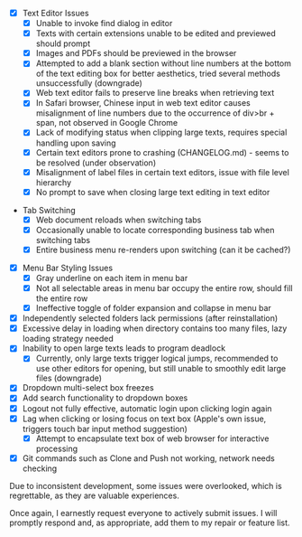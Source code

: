 - [x] Text Editor Issues
    - [x] Unable to invoke find dialog in editor
    - [X] Texts with certain extensions unable to be edited and previewed should prompt
    - [X] Images and PDFs should be previewed in the browser
    - [x] Attempted to add a blank section without line numbers at the bottom of the text editing box for better aesthetics, tried several methods unsuccessfully (downgrade)
    - [X] Web text editor fails to preserve line breaks when retrieving text
    - [X] In Safari browser, Chinese input in web text editor causes misalignment of line numbers due to the occurrence of div>br + span, not observed in Google Chrome
    - [X] Lack of modifying status when clipping large texts, requires special handling upon saving
    - [X] Certain text editors prone to crashing (CHANGELOG.md) - seems to be resolved (under observation)
    - [X] Misalignment of label files in certain text editors, issue with file level hierarchy
    - [X] No prompt to save when closing large text editing in text editor
- Tab Switching
    - [X] Web document reloads when switching tabs
    - [X] Occasionally unable to locate corresponding business tab when switching tabs
    - [X] Entire business menu re-renders upon switching (can it be cached?)
- [X] Menu Bar Styling Issues
    - [X] Gray underline on each item in menu bar
    - [X] Not all selectable areas in menu bar occupy the entire row, should fill the entire row
    - [X] Ineffective toggle of folder expansion and collapse in menu bar
- [X] Independently selected folders lack permissions (after reinstallation)
- [X] Excessive delay in loading when directory contains too many files, lazy loading strategy needed
- [X] Inability to open large texts leads to program deadlock
    - [x] Currently, only large texts trigger logical jumps, recommended to use other editors for opening, but still unable to smoothly edit large files (downgrade)
- [X] Dropdown multi-select box freezes
- [X] Add search functionality to dropdown boxes
- [X] Logout not fully effective, automatic login upon clicking login again
- [X] Lag when clicking or losing focus on text box (Apple's own issue, triggers touch bar input method suggestion)
    - [X] Attempt to encapsulate text box of web browser for interactive processing
- [X] Git commands such as Clone and Push not working, network needs checking

Due to inconsistent development, some issues were overlooked, which is regrettable, as they are valuable experiences.

Once again, I earnestly request everyone to actively submit issues. I will promptly respond and, as appropriate, add them to my repair or feature list.

